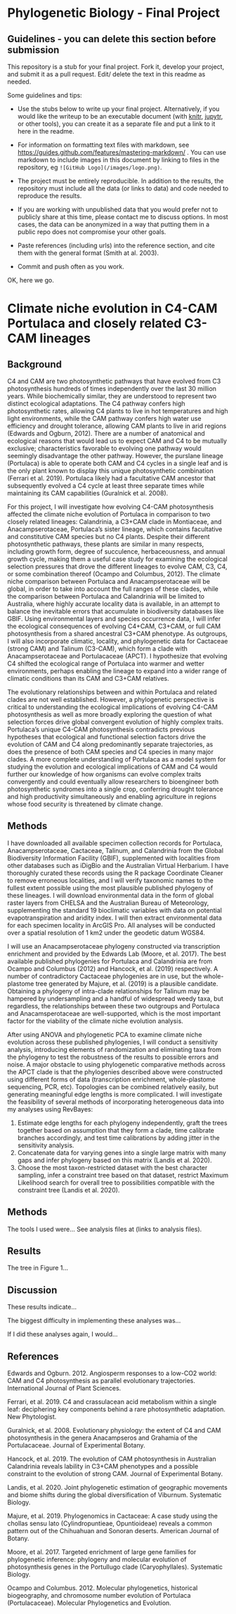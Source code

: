 # Phylogenetic Biology - Final Project

## Guidelines - you can delete this section before submission

This repository is a stub for your final project. Fork it, develop your project, and submit it as a pull request. Edit/ delete the text in this readme as needed.

Some guidelines and tips:

- Use the stubs below to write up your final project. Alternatively, if you would like the writeup to be an executable document (with [knitr](http://yihui.name/knitr/), [jupytr](http://jupyter.org/), or other tools), you can create it as a separate file and put a link to it here in the readme.

- For information on formatting text files with markdown, see https://guides.github.com/features/mastering-markdown/ . You can use markdown to include images in this document by linking to files in the repository, eg `![GitHub Logo](/images/logo.png)`.

- The project must be entirely reproducible. In addition to the results, the repository must include all the data (or links to data) and code needed to reproduce the results.

- If you are working with unpublished data that you would prefer not to publicly share at this time, please contact me to discuss options. In most cases, the data can be anonymized in a way that putting them in a public repo does not compromise your other goals.

- Paste references (including urls) into the reference section, and cite them with the general format (Smith at al. 2003).

- Commit and push often as you work.

OK, here we go.

# Climate niche evolution in C4-CAM Portulaca and closely related C3-CAM lineages

## Background

C4 and CAM are two photosynthetic pathways that have evolved from C3 photosynthesis hundreds of times independently over the last 30 million years. While biochemically similar, they are understood to represent two distinct ecological adaptations. The C4 pathway confers high photosynthetic rates, allowing C4 plants to live in hot temperatures and high light environments, while the CAM pathway confers high water use efficiency and drought tolerance, allowing CAM plants to live in arid regions (Edwards and Ogburn, 2012). There are a number of anatomical and ecological reasons that would lead us to expect CAM and C4 to be mutually exclusive; characteristics favorable to evolving one pathway would seemingly disadvantage the other pathway. However, the purslane lineage (Portulaca) is able to operate both CAM and C4 cycles in a single leaf and is the only plant known to display this unique photosynthetic combination (Ferrari et al. 2019). Portulaca likely had a facultative CAM ancestor that subsequently evolved a C4 cycle at least three separate times while maintaining its CAM capabilities (Guralnick et al. 2008). 

For this project, I will investigate how evolving C4-CAM photosynthesis affected the climate niche evolution of Portulaca in comparison to two closely related lineages: Calandrinia, a C3+CAM clade in Montiaceae, and Anacampserotaceae, Portulaca’s sister lineage, which contains facultative and constitutive CAM species but no C4 plants. Despite their different photosynthetic pathways, these plants are similar in many respects, including growth form, degree of succulence, herbaceousness, and annual growth cycle, making them a useful case study for examining the ecological selection pressures that drove the different lineages to evolve CAM, C3, C4, or some combination thereof (Ocampo and Columbus, 2012). The climate niche comparison between Portulaca and Anacampserotaceae will be global, in order to take into account the full ranges of these clades, while the comparison between Portulaca and Calandrinia will be limited to Australia, where highly accurate locality data is available, in an attempt to balance the inevitable errors that accumulate in biodiversity databases like GBIF. Using environmental layers and species occurrence data, I will infer the ecological consequences of evolving C4+CAM, C3+CAM, or full CAM photosynthesis from a shared ancestral C3+CAM phenotype. As outgroups, I will also incorporate climatic, locality, and phylogenetic data for Cactaceae (strong CAM) and Talinum (C3-CAM), which form a clade with Anacampserotaceae and Portulacaceae (APCT). I hypothesize that evolving C4 shifted the ecological range of Portulaca into warmer and wetter environments, perhaps enabling the lineage to expand into a wider range of climatic conditions than its CAM and C3+CAM relatives. 

The evolutionary relationships between and within Portulaca and related clades are not well established. However, a phylogenetic perspective is critical to understanding the ecological implications of evolving C4-CAM photosynthesis as well as more broadly exploring the question of what selection forces drive global convergent evolution of highly complex traits. Portulaca’s unique C4-CAM photosynthesis contradicts previous hypotheses that ecological and functional selection factors drive the evolution of CAM and C4 along predominantly separate trajectories, as does the presence of both CAM species and C4 species in many major clades. A more complete understanding of Portulaca as a model system for studying the evolution and ecological implications of CAM and C4 would further our knowledge of how organisms can evolve complex traits convergently and could eventually allow researchers to bioengineer both photosynthetic syndromes into a single crop, conferring drought tolerance and high productivity simultaneously and enabling agriculture in regions whose food security is threatened by climate change.

## Methods

I have downloaded all available specimen collection records for Portulaca, Anacampserotaceae, Cactaceae, Talinum, and Calandrinia from the Global Biodiversity Information Facility (GBIF), supplemented with localities from other databases such as iDigBio and the Australian Virtual Herbarium. I have thoroughly curated these records using the R package Coordinate Cleaner to remove erroneous localities, and I will verify taxonomic names to the fullest extent possible using the most plausible published phylogeny of these lineages. I will download environmental data in the form of global raster layers from CHELSA and the Australian Bureau of Meteorology, supplementing the standard 19 bioclimatic variables with data on potential evapotranspiration and aridity index. I will then extract environmental data for each specimen locality in ArcGIS Pro. All analyses will be conducted over a spatial resolution of 1 km2 under the geodetic datum WGS84.

I will use an Anacampserotaceae phylogeny constructed via transcription enrichment and provided by the Edwards Lab (Moore, et al. 2017). The best available published phylogenies for Portulaca and Calandrinia are from Ocampo and Columbus (2012) and Hancock, et al. (2019) respectively. A number of contradictory Cactaceae phylogenies are in use, but the whole-plastome tree generated by Majure, et al. (2019) is a plausible candidate. Obtaining a phylogeny of intra-clade relationships for Talinum may be hampered by undersampling and a handful of widespread weedy taxa, but regardless, the relationships between these two outgroups and Portulaca and Anacamsperotaceae are well-supported, which is the most important factor for the viability of the climate niche evolution analysis. 

After using ANOVA and phylogenetic PCA to examine climate niche evolution across these published phylogenies, I will conduct a sensitivity analysis, introducing elements of randomization and eliminating taxa from the phylogeny to test the robustness of the results to possible errors and noise. A major obstacle to using phylogenetic comparative methods across the APCT clade is that the phylogenies described above were constructed using different forms of data (transcription enrichment, whole-plastome sequencing, PCR, etc). Topologies can be combined relatively easily, but generating meaningful edge lengths is more complicated. I will investigate the feasibility of several methods of incorporating heterogeneous data into my analyses using RevBayes:
  1. Estimate edge lengths for each phylogeny independently, graft the trees together based on assumption that they form a clade, time calibrate branches accordingly, and test time calibrations by adding jitter in the sensitivity analysis.
  2. Concatenate data for varying genes into a single large matrix with many gaps and infer phylogeny based on this matrix (Landis et al. 2020).
  3. Choose the most taxon-restricted dataset with the best character sampling, infer a constraint tree based on that dataset, restrict Maximum Likelihood search for overall tree to possibilities compatible with the constraint tree (Landis et al. 2020).

## Methods

The tools I used were... See analysis files at (links to analysis files).

## Results

The tree in Figure 1...

## Discussion

These results indicate...

The biggest difficulty in implementing these analyses was...

If I did these analyses again, I would...

## References

Edwards and Ogburn. 2012. Angiosperm responses to a low-CO2 world: CAM and C4 photosynthesis as parallel evolutionary trajectories. International Journal of Plant Sciences. 

Ferrari, et al. 2019. C4 and crassulacean acid metabolism within a single leaf: deciphering key components behind a rare photosynthetic adaptation. New Phytologist.

Guralnick, et al. 2008. Evolutionary physiology: the extent of C4 and CAM photosynthesis in the genera Anacampseros and Grahamia of the Portulacaceae. Journal of Experimental Botany.

Hancock, et al. 2019. The evolution of CAM photosynthesis in Australian Calandrinia reveals lability in C3+CAM phenotypes and a possible constraint to the evolution of strong CAM. Journal of Experimental Botany.

Landis, et al. 2020. Joint phylogenetic estimation of geographic movements and biome shifts during the global diversification of Viburnum. Systematic Biology. 

Majure, et al. 2019. Phylogenomics in Cactaceae: A case study using the chollas sensu lato (Cylindropuntieae, Opuntioideae) reveals a common pattern out of the Chihuahuan and Sonoran deserts. American Journal of Botany.

Moore, et al. 2017. Targeted enrichment of large gene families for phylogenetic inference: phylogeny and molecular evolution of photosynthesis genes in the Portullugo clade (Caryophyllales). Systematic Biology. 

Ocampo and Columbus. 2012. Molecular phylogenetics, historical biogeography, and chromosome number evolution of Portulaca (Portulacaceae). Molecular Phylogenetics and Evolution.
